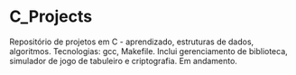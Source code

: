 # C_Projects
Repositório de projetos em C - aprendizado, estruturas de dados, algoritmos. Tecnologias: gcc, Makefile. Inclui gerenciamento de biblioteca, simulador de jogo de tabuleiro e criptografia. Em andamento.
